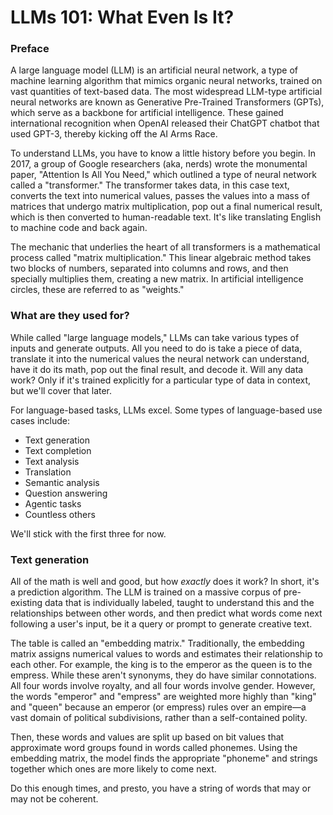 # LLMs 101: What Even Is It?

### Preface
A large language model (LLM) is an artificial neural network, a type of machine learning algorithm that mimics organic neural networks, trained on vast quantities of text-based data. The most widespread LLM-type artificial neural networks are known as Generative Pre-Trained Transformers (GPTs), which serve as a backbone for artificial intelligence. These gained international recognition when OpenAI released their ChatGPT chatbot that used GPT-3, thereby kicking off the AI Arms Race.

To understand LLMs, you have to know a little history before you begin. In 2017, a group of Google researchers (aka, nerds) wrote the monumental paper, "Attention Is All You Need," which outlined a type of neural network called a "transformer." The transformer takes data, in this case text, converts the text into numerical values, passes the values into a mass of matrices that undergo matrix multiplication, pop out a final numerical result, which is then converted to human-readable text. It's like translating English to machine code and back again.

The mechanic that underlies the heart of all transformers is a mathematical process called "matrix multiplication." This linear algebraic method takes two blocks of numbers, separated into columns and rows, and then specially multiplies them, creating a new matrix. In artificial intelligence circles, these are referred to as "weights."

### What are they used for?
While called "large language models," LLMs can take various types of inputs and generate outputs. All you need to do is take a piece of data, translate it into the numerical values the neural network can understand, have it do its math, pop out the final result, and decode it. Will any data work? Only if it's trained explicitly for a particular type of data in context, but we'll cover that later.

For language-based tasks, LLMs excel. Some types of language-based use cases include:
* Text generation
* Text completion
* Text analysis
* Translation
* Semantic analysis
* Question answering
* Agentic tasks
* Countless others

We'll stick with the first three for now.

### Text generation
All of the math is well and good, but how *exactly* does it work? In short, it's a prediction algorithm. The LLM is trained on a massive corpus of pre-existing data that is individually labeled, taught to understand this and the relationships between other words, and then predict what words come next following a user's input, be it a query or prompt to generate creative text.

The table is called an "embedding matrix." Traditionally, the embedding matrix assigns numerical values to words and estimates their relationship to each other. For example, the king is to the emperor as the queen is to the empress. While these aren't synonyms, they do have similar connotations. All four words involve royalty, and all four words involve gender. However, the words "emperor" and "empress" are weighted more highly than "king" and "queen" because an emperor (or empress) rules over an empire—a vast domain of political subdivisions, rather than a self-contained polity.

Then, these words and values are split up based on bit values that approximate word groups found in words called phonemes. Using the embedding matrix, the model finds the appropriate "phoneme" and strings together which ones are more likely to come next.

Do this enough times, and presto, you have a string of words that may or may not be coherent.

